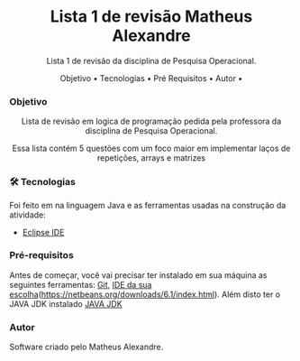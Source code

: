 <h1 align="center">
    Lista 1 de revisão Matheus Alexandre</a>
</h1>

<p align="center">Lista 1 de revisão da disciplina de Pesquisa Operacional.</p>

<p align="center">
  Objetivo •
  Tecnologias • 
  Pré Requisitos • 
  Autor • 
</p>

### Objetivo

<p align="center">Lista de revisão em logica de programação pedida pela professora da disciplina de Pesquisa Operacional.</p>

<p align="center">Essa lista contém 5 questões com um foco maior em implementar laços de repetições, arrays e matrizes</p>


### 🛠 Tecnologias

Foi feito em na linguagem Java e as ferramentas usadas na construção da atividade:

- [Eclipse IDE](https://www.eclipse.org/downloads/)

### Pré-requisitos

Antes de começar, você vai precisar ter instalado em sua máquina as seguintes ferramentas:
[Git](https://git-scm.com), [IDE da sua escolha](https://www.eclipse.org/downloads/)(https://netbeans.org/downloads/6.1/index.html). 
Além disto ter o JAVA JDK instalado [JAVA JDK](https://www.oracle.com/java/technologies/javase/javase-jdk8-downloads.html)

### Autor 

Software criado pelo Matheus Alexandre.
